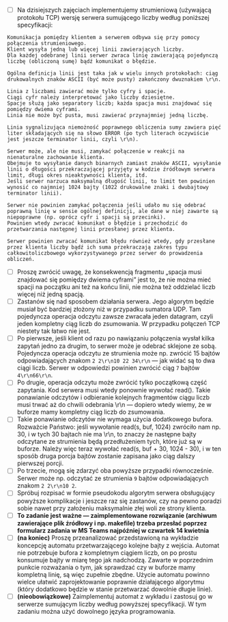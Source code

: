 - [ ] Na dzisiejszych zajęciach implementujemy strumieniową (używającą protokołu TCP) wersję serwera sumującego liczby według poniższej specyfikacji: 
```
Komunikacja pomiędzy klientem a serwerem odbywa się przy pomocy połączenia strumieniowego. 
Klient wysyła jedną lub więcej linii zawierających liczby. 
Dla każdej odebranej linii serwer zwraca linię zawierającą pojedynczą liczbę (obliczoną sumę) bądź komunikat o błędzie.

Ogólna definicja linii jest taka jak w wielu innych protokołach: ciąg drukowalnych znaków ASCII (być może pusty) zakończony dwuznakiem \r\n.

Linia z liczbami zawierać może tylko cyfry i spacje. 
Ciągi cyfr należy interpretować jako liczby dziesiętne. 
Spacje służą jako separatory liczb; każda spacja musi znajdować się pomiędzy dwiema cyframi. 
Linia nie może być pusta, musi zawierać przynajmniej jedną liczbę.

Linia sygnalizująca niemożność poprawnego obliczenia sumy zawiera pięć liter składających się na słowo ERROR (po tych literach oczywiście jest jeszcze terminator linii, czyli \r\n).

Serwer może, ale nie musi, zamykać połączenie w reakcji na nienaturalne zachowanie klienta. 
Obejmuje to wysyłanie danych binarnych zamiast znaków ASCII, wysyłanie linii o długości przekraczającej przyjęty w kodzie źródłowym serwera limit, długi okres nieaktywności klienta, itd. 
Jeśli serwer narzuca maksymalną długość linii, to limit ten powinien wynosić co najmniej 1024 bajty (1022 drukowalne znaki i dwubajtowy terminator linii).

Serwer nie powinien zamykać połączenia jeśli udało mu się odebrać poprawną linię w sensie ogólnej definicji, ale dane w niej zawarte są niepoprawne (np. oprócz cyfr i spacji są przecinki). 
Powinien wtedy zwracać komunikat o błędzie i przechodzić do przetwarzania następnej linii przesłanej przez klienta.

Serwer powinien zwracać komunikat błędu również wtedy, gdy przesłane przez klienta liczby bądź ich suma przekraczają zakres typu całkowitoliczbowego wykorzystywanego przez serwer do prowadzenia obliczeń.
```

- [ ] Proszę zwrócić uwagę, że konsekwencją fragmentu „spacja musi znajdować się pomiędzy dwiema cyframi” jest to, że nie można mieć spacji na początku ani też na końcu linii, nie można też oddzielać liczb więcej niż jedną spacją.
- [ ] Zastanów się nad sposobem działania serwera. Jego algorytm będzie musiał być bardziej złożony niż w przypadku sumatora UDP. Tam pojedyncza operacja odczytu zawsze zwracała jeden datagram, czyli jeden kompletny ciąg liczb do zsumowania. W przypadku połączeń TCP niestety tak łatwo nie jest. 
- [ ] Po pierwsze, jeśli klient od razu po nawiązaniu połączenia wysłał kilka zapytań jedno za drugim, to serwer może je odebrać sklejone ze sobą. Pojedyncza operacja odczytu ze strumienia może np. zwrócić 15 bajtów odpowiadających znakom `2 2\r\n10 22 34\r\n` — jak widać są to dwa ciągi liczb. Serwer w odpowiedzi powinien zwrócić ciąg `7` bajtów `4\r\n66\r\n`.
- [ ] Po drugie, operacja odczytu może zwrócić tylko początkową część zapytania. Kod serwera musi wtedy ponownie wywołać read(). Takie ponawianie odczytów i odbieranie kolejnych fragmentów ciągu liczb musi trwać aż do chwili odebrania \r\n — dopiero wtedy wiemy, że w buforze mamy kompletny ciąg liczb do zsumowania.
- [ ] Takie ponawianie odczytów nie wymaga użycia dodatkowego bufora. Rozważcie Państwo: jeśli wywołanie read(s, buf, 1024) zwróciło nam np. 30, i w tych 30 bajtach nie ma \r\n, to znaczy że następne bajty odczytane ze strumienia będą przedłużeniem tych, które już są w buforze. Należy więc teraz wywołać read(s, buf + 30, 1024 - 30), i w ten sposób druga porcja bajtów zostanie zapisana jako ciąg dalszy pierwszej porcji.
- [ ] Po trzecie, mogą się zdarzyć oba powyższe przypadki równocześnie. Serwer może np. odczytać ze strumienia `9` bajtów odpowiadających znakom `2 2\r\n10 2`.
- [ ] Spróbuj rozpisać w formie pseudokodu algorytm serwera obsługujący powyższe komplikacje i jeszcze raz się zastanów, czy na pewno poradzi sobie nawet przy założeniu maksymalnie złej woli ze strony klienta.
- [ ] **To zadanie jest ważne — zaimplementowane rozwiązanie (archiwum zawierające plik źródłowy i np. makefile) trzeba przesłać poprzez formularz zadania w MS Teams najpóźniej w czwartek 14 kwietnia**
- [ ] **(na koniec)** Proszę przeanalizować przedstawioną na wykładzie koncepcję automatu przetwarzającego kolejne bajty z wejścia. Automat nie potrzebuje bufora z kompletnym ciągiem liczb, on po prostu konsumuje bajty w miarę tego jak nadchodzą. Zawarte w poprzednim punkcie rozważania o tym, jak sprawdzać czy w buforze mamy kompletną linię, są więc zupełnie zbędne. Użycie automatu powinno wielce ułatwić zaprojektowanie poprawnie działającego algorytmu (który dodatkowo będzie w stanie przetwarzać dowolnie długie linie).
- [ ] **(nieobowiązkowe)** Zaimplementuj automat z wykładu i zastosuj go w serwerze sumującym liczby według powyższej specyfikacji. W tym zadaniu można użyć dowolnego języka programowania.